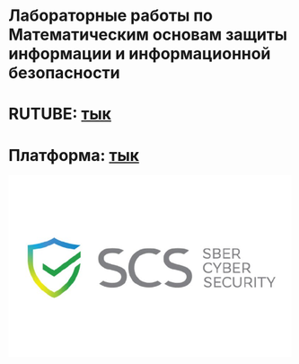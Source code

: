 # Лабораторные работы по Математическим основам защиты информации и информационной безопасности

# RUTUBE: [тык]()
# Платформа: [тык]()

![readme](readme.jpg)
